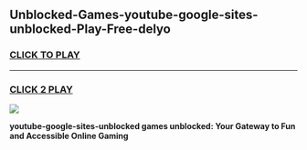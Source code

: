 
## Unblocked-Games-youtube-google-sites-unblocked-Play-Free-delyo
<h3>
<a href="https://premium76.site?title=youtube-google-sites-unblocked&ref=19M">CLICK TO PLAY</a></h3>
<hr>

<h3>
<a href="https://premium76.site?title=youtube-google-sites-unblocked&ref=19M">CLICK 2 PLAY</a>
  
</h3>

<a href="https://premium76.site?title=youtube-google-sites-unblocked&ref=19M"><img src="https://clearcache.store/games.png"></a>


**youtube-google-sites-unblocked games unblocked: Your Gateway to Fun and Accessible Online Gaming**
